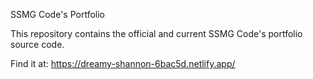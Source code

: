 SSMG Code's Portfolio

This repository contains the official and current SSMG Code's portfolio source code.

Find it at: https://dreamy-shannon-6bac5d.netlify.app/
